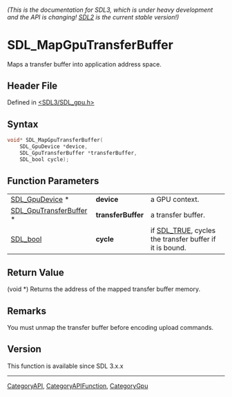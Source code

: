 ###### (This is the documentation for SDL3, which is under heavy development and the API is changing! [SDL2](https://wiki.libsdl.org/SDL2/) is the current stable version!)
# SDL_MapGpuTransferBuffer

Maps a transfer buffer into application address space.

## Header File

Defined in [<SDL3/SDL_gpu.h>](https://github.com/libsdl-org/SDL/blob/main/include/SDL3/SDL_gpu.h)

## Syntax

```c
void* SDL_MapGpuTransferBuffer(
    SDL_GpuDevice *device,
    SDL_GpuTransferBuffer *transferBuffer,
    SDL_bool cycle);
```

## Function Parameters

|                                                  |                    |                                                                     |
| ------------------------------------------------ | ------------------ | ------------------------------------------------------------------- |
| [SDL_GpuDevice](SDL_GpuDevice) *                 | **device**         | a GPU context.                                                      |
| [SDL_GpuTransferBuffer](SDL_GpuTransferBuffer) * | **transferBuffer** | a transfer buffer.                                                  |
| [SDL_bool](SDL_bool)                             | **cycle**          | if [SDL_TRUE](SDL_TRUE), cycles the transfer buffer if it is bound. |

## Return Value

(void *) Returns the address of the mapped transfer buffer memory.

## Remarks

You must unmap the transfer buffer before encoding upload commands.

## Version

This function is available since SDL 3.x.x

----
[CategoryAPI](CategoryAPI), [CategoryAPIFunction](CategoryAPIFunction), [CategoryGpu](CategoryGpu)

